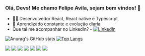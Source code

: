 ### Olá, Devs! Me chamo Felipe Avila, sejam bem vindos! 👋

- 👨‍💻 Desenvolvedor React, React native e Typescript
- 🚀 Aprendizado constante e evolução diaria
- Que tal me acompanhar no LinkedIn? - [![LinkedIn](https://img.shields.io/badge/linkedin-%230077B5.svg?style=for-the-badge&logo=linkedin&logoColor=white)](https://www.linkedin.com/in/felipe-lopes-avila/)

![Anurag's GitHub stats](https://github-readme-stats.vercel.app/api?username=felipeavila-dev&show_icons=true&theme=onedark)
[![Top Langs](https://github-readme-stats.vercel.app/api/top-langs/?username=felipeavila-dev&layout=compact)](https://github.com/anuraghazra/github-readme-stats)

<span><img src='https://img.shields.io/badge/swift-F54A2A?style=for-the-badge&logo=swift&logoColor=white' /></span>
<span><img src='https://img.shields.io/badge/iOS-000000?style=for-the-badge&logo=ios&logoColor=white' /></span>
<span><img src='https://img.shields.io/badge/React_Native-20232A?style=for-the-badge&logo=react&logoColor=61DAFB' /></span>
<span><img src='https://img.shields.io/badge/React-20232A?style=for-the-badge&logo=react&logoColor=61DAFB' /></span>
<span><img src='https://img.shields.io/badge/TypeScript-007ACC?style=for-the-badge&logo=typescript&logoColor=white' /></span>
<span><img src='https://img.shields.io/badge/HTML5-E34F26?style=for-the-badge&logo=html5&logoColor=white' /></span>
<span><img src='https://img.shields.io/badge/CSS3-1572B6?style=for-the-badge&logo=css3&logoColor=white' /></span>



